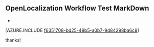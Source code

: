 ## OpenLocalization Workflow Test MarkDown
* 

[AZURE.INCLUDE [f6351708-bd25-49b5-a0b7-9d84298ba6c9](calleeMd1.md)]

 
thanks!